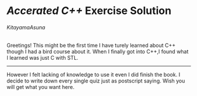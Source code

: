 # ***Accerated C++*** Exercise Solution
###### KitayamaAsuna
Greetings!
This might be the first time I have turely learned about C++ though I had a bird course about it.
When I finally got into C++,I found what I learned was just C with STL.

-------------------------------------------------------

However I felt lacking of knowledge to use it even I did finish the book.
I decide to write down every single quiz just as postscript saying.
Wish you will get what you want here.
